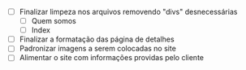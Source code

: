 - [ ] Finalizar limpeza nos arquivos removendo "divs" desnecessárias
  - [ ] Quem somos
  - [ ] Index
- [ ] Finalizar a formatação das página de detalhes
- [ ] Padronizar imagens a serem colocadas no site
- [ ] Alimentar o site com informações providas pelo cliente
